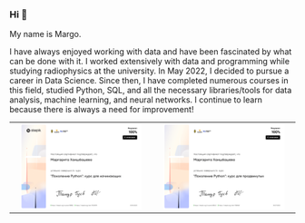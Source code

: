 ### Hi 👋

My name is Margo.

I have always enjoyed working with data and have been fascinated by what can be done with it. I worked extensively with data and programming while studying radiophysics at the university. In May 2022, I decided to pursue a career in Data Science. Since then, I have completed numerous courses in this field, studied Python, SQL, and all the necessary libraries/tools for data analysis, machine learning, and neural networks. I continue to learn because there is always a need for improvement!

<table>
<tr>
<td align="center"><a href="https://stepik.org/cert/1523878"><img src="./diplomas/stepik-certificate-58852-c33dab6-1.png" width="90%"/></a></td>
<td align="center"><a href="https://stepik.org/cert/1586561"><img src="./diplomas/stepik-certificate-68343-ea331b7-1.png" width="90%"/></a></td>
</tr>
<tr>

